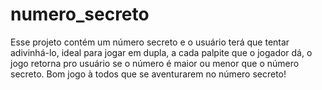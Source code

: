 # numero_secreto
Esse projeto contém um número secreto e o usuário terá que tentar adivinhá-lo, ideal para jogar em dupla, a cada palpite que o jogador dá, o jogo retorna pro usuário se o número é maior ou menor que o número secreto. Bom jogo à todos que se aventurarem no número secreto!

